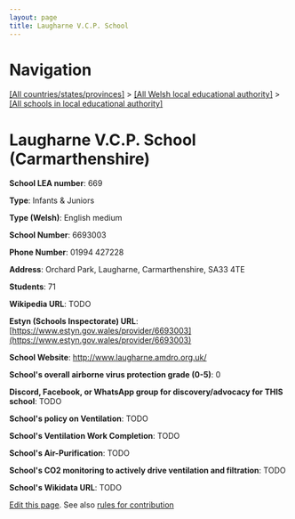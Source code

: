 ```yaml
---
layout: page
title: Laugharne V.C.P. School
---
```

# Navigation

[[All countries/states/provinces]](../../..) > [[All Welsh local educational authority]](../..) > [[All schools in local educational authority]](..)

# Laugharne V.C.P. School (Carmarthenshire)

**School LEA number**: 669

**Type**: Infants & Juniors

**Type (Welsh)**: English medium

**School Number**: 6693003

**Phone Number**: 01994 427228

**Address**: Orchard Park, Laugharne, Carmarthenshire, SA33 4TE

**Students**: 71

**Wikipedia URL**: TODO

**Estyn (Schools Inspectorate) URL**: [https://www.estyn.gov.wales/provider/6693003](https://www.estyn.gov.wales/provider/6693003)

**School Website**: http://www.laugharne.amdro.org.uk/

**School's overall airborne virus protection grade (0-5)**: 0

**Discord, Facebook, or WhatsApp group for discovery/advocacy for THIS school**: TODO

**School's policy on Ventilation**: TODO

**School's Ventilation Work Completion**: TODO

**School's Air-Purification**: TODO

**School's CO2 monitoring to actively drive ventilation and filtration**: TODO

**School's Wikidata URL**: TODO




[Edit this page](https://github.com/VentilationProject/Wales/edit/prif/./Carmarthenshire/Laugharne_V.C.P._School.md). See also [rules for contribution](../../../contribution-rules/)
